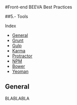 #Front-end BEEVA Best Practices   

##5.- Tools

Index  

* [General](#general)
* [Grunt](grunt)
* [Gulp](gulp)
* [Karma](karma)
* [Protractor](protractor)
* [NPM](npm)
* [Bower](bower)
* [Yeoman](yeoman)

## <a name='general'>General</a>

BLABLABLA